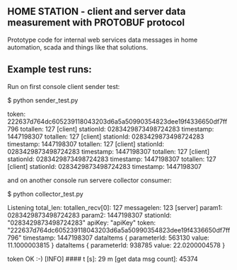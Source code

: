 HOME STATION - client and server data measurement with PROTOBUF protocol
-----------------------------------------------------------------------

Prototype code for internal web services data messages in home automation, scada and things like that solutions.


Example test runs:
-------------------

Run on first console client sender test:

$ python sender_test.py


token:  222637d764dc605239118043203d6a5a50990354823dee19f4336650df7ff796
totallen:  127
[client] stationId:  0283429873498724283  timestamp:  1447198307
totallen:  127
[client] stationId:  0283429873498724283  timestamp:  1447198307
totallen:  127
[client] stationId:  0283429873498724283  timestamp:  1447198307
totallen:  127
[client] stationId:  0283429873498724283  timestamp:  1447198307
totallen:  127
[client] stationId:  0283429873498724283  timestamp:  1447198307


and on another console run servere collector consumer:

$ python collector_test.py


Listening
total_len: 
totallen_recv[0]:  127
messagelen:  123
[server] param1: 0283429873498724283 param2: 1447198307
stationId: "0283429873498724283"
apiKey: "apiKey"
token: "222637d764dc605239118043203d6a5a50990354823dee19f4336650df7ff796"
timestamp: 1447198307
dataItems {
  parameterId: 563130
  value: 11.1000003815
}
dataItems {
  parameterId: 938785
  value: 22.0200004578
}

token OK :-)
[INFO] #### t [s]:  29 m [get data msg count]:  45374

